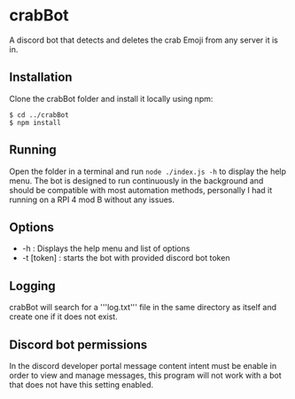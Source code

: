# crabBot
A discord bot that detects and deletes the crab Emoji from any server it is in.

## Installation
Clone the crabBot folder and install it locally using npm:
```
$ cd ../crabBot
$ npm install
```

## Running
Open the folder in a terminal and run ```node ./index.js -h``` to display the help menu. The bot is designed to run continuously in the background and should be compatible with most automation methods, personally I had it running on a RPI 4 mod B without any issues.

## Options
* -h : Displays the help menu and list of options
* -t  [token] : starts the bot with provided discord bot token

## Logging
crabBot will search for a '''log.txt''' file in the same directory as itself and create one if it does not exist.

## Discord bot permissions
In the discord developer portal message content intent must be enable in order to view and manage messages, this program will not work with a bot that does not have this setting enabled.
